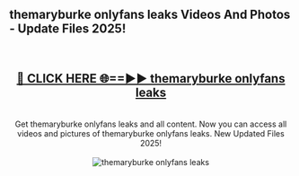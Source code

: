 <h2>themaryburke onlyfans leaks Videos And Photos - Update Files 2025!</h2>
<br>
<div align="center">
<h2><a href="https://top-ai-tools.click/QrbHav" rel="nofollow">🔴 CLICK HERE 🌐==►► themaryburke onlyfans leaks</a></h2>
<br>
Get themaryburke onlyfans leaks and all content. Now you can access all videos and pictures of themaryburke onlyfans leaks. New Updated Files 2025!
<br>
<br>
<a href="https://top-ai-tools.click/QrbHav" rel="nofollow" data-target="animated-image.originalLink"><img src="https://i.ibb.co.com/WyWwxjT/player-gif2.gif" alt="themaryburke onlyfans leaks" style="max-width: 100%; display: inline-block;" data-target="animated-image.originalImage"></a>
</div>
<br>